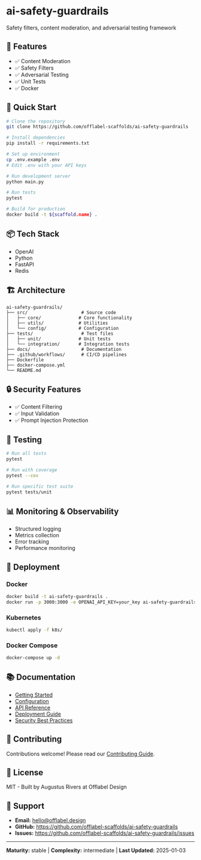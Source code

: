 # ai-safety-guardrails

Safety filters, content moderation, and adversarial testing framework

## 🎯 Features

- ✅ Content Moderation
- ✅ Safety Filters
- ✅ Adversarial Testing
- ✅ Unit Tests
- ✅ Docker

## 🚀 Quick Start

```bash
# Clone the repository
git clone https://github.com/offlabel-scaffolds/ai-safety-guardrails

# Install dependencies
pip install -r requirements.txt

# Set up environment
cp .env.example .env
# Edit .env with your API keys

# Run development server
python main.py

# Run tests
pytest

# Build for production
docker build -t ${scaffold.name} .
```

## 📦 Tech Stack

- OpenAI
- Python
- FastAPI
- Redis

## 🏗️ Architecture

```
ai-safety-guardrails/
├── src/                    # Source code
│   ├── core/              # Core functionality
│   ├── utils/             # Utilities
│   └── config/            # Configuration
├── tests/                  # Test files
│   ├── unit/              # Unit tests
│   └── integration/       # Integration tests
├── docs/                   # Documentation
├── .github/workflows/      # CI/CD pipelines
├── Dockerfile
├── docker-compose.yml
└── README.md
```

## 🔒 Security Features

- ✅ Content Filtering
- ✅ Input Validation
- ✅ Prompt Injection Protection

## 🧪 Testing

```bash
# Run all tests
pytest

# Run with coverage
pytest --cov

# Run specific test suite
pytest tests/unit
```

## 📊 Monitoring & Observability

- Structured logging
- Metrics collection
- Error tracking
- Performance monitoring


## 🚢 Deployment

### Docker
```bash
docker build -t ai-safety-guardrails .
docker run -p 3000:3000 -e OPENAI_API_KEY=your_key ai-safety-guardrails
```

### Kubernetes
```bash
kubectl apply -f k8s/
```

### Docker Compose
```bash
docker-compose up -d
```

## 📚 Documentation

- [Getting Started](./docs/getting-started.md)
- [Configuration](./docs/configuration.md)
- [API Reference](./docs/api-reference.md)
- [Deployment Guide](./docs/deployment.md)
- [Security Best Practices](./docs/security.md)

## 🤝 Contributing

Contributions welcome! Please read our [Contributing Guide](CONTRIBUTING.md).

## 📄 License

MIT - Built by Augustus Rivers at Offlabel Design

## 💬 Support

- **Email:** hello@offlabel.design
- **GitHub:** https://github.com/offlabel-scaffolds/ai-safety-guardrails
- **Issues:** https://github.com/offlabel-scaffolds/ai-safety-guardrails/issues

---

**Maturity:** stable | **Complexity:** intermediate | **Last Updated:** 2025-01-03



